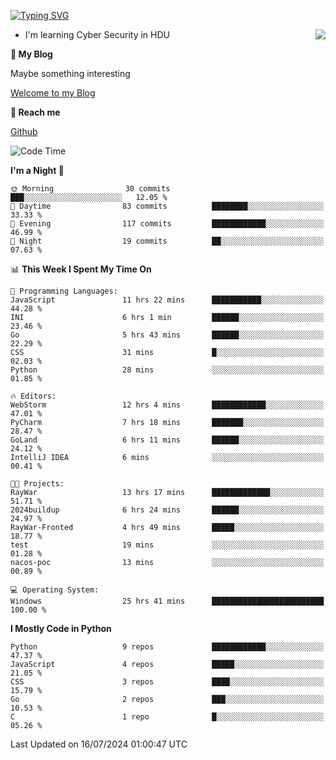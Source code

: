 [![Typing SVG](https://readme-typing-svg.herokuapp.com?font=Fira+Code&pause=1000&random=false&width=450&height=60&lines=Hello+%F0%9F%91%8B%F0%9F%8F%BB;I'm+JBNRZ)](https://git.io/typing-svg)

<a href="#">
  <img align="right" src="https://github-readme-stats.vercel.app/api?username=JBNRZ&show_icons=true&bg_color=15,f2f7fd,E0EAFC" />
</a>

- I'm learning Cyber Security in HDU

 **🌱 My Blog**

Maybe something interesting

[Welcome to my Blog](https://jbnrz.com.cn/)

 **💬 Reach me** 

[Github](https://github.com/JBNRZ)


<!--START_SECTION:waka-->
![Code Time](http://img.shields.io/badge/Code%20Time-598%20hrs%2044%20mins-blue)

**I'm a Night 🦉** 

```text
🌞 Morning                30 commits          ███░░░░░░░░░░░░░░░░░░░░░░   12.05 % 
🌆 Daytime                83 commits          ████████░░░░░░░░░░░░░░░░░   33.33 % 
🌃 Evening                117 commits         ████████████░░░░░░░░░░░░░   46.99 % 
🌙 Night                  19 commits          ██░░░░░░░░░░░░░░░░░░░░░░░   07.63 % 
```


📊 **This Week I Spent My Time On** 

```text
💬 Programming Languages: 
JavaScript               11 hrs 22 mins      ███████████░░░░░░░░░░░░░░   44.28 % 
INI                      6 hrs 1 min         ██████░░░░░░░░░░░░░░░░░░░   23.46 % 
Go                       5 hrs 43 mins       ██████░░░░░░░░░░░░░░░░░░░   22.29 % 
CSS                      31 mins             █░░░░░░░░░░░░░░░░░░░░░░░░   02.03 % 
Python                   28 mins             ░░░░░░░░░░░░░░░░░░░░░░░░░   01.85 % 

🔥 Editors: 
WebStorm                 12 hrs 4 mins       ████████████░░░░░░░░░░░░░   47.01 % 
PyCharm                  7 hrs 18 mins       ███████░░░░░░░░░░░░░░░░░░   28.47 % 
GoLand                   6 hrs 11 mins       ██████░░░░░░░░░░░░░░░░░░░   24.12 % 
IntelliJ IDEA            6 mins              ░░░░░░░░░░░░░░░░░░░░░░░░░   00.41 % 

🐱‍💻 Projects: 
RayWar                   13 hrs 17 mins      █████████████░░░░░░░░░░░░   51.71 % 
2024buildup              6 hrs 24 mins       ██████░░░░░░░░░░░░░░░░░░░   24.97 % 
RayWar-Fronted           4 hrs 49 mins       █████░░░░░░░░░░░░░░░░░░░░   18.77 % 
test                     19 mins             ░░░░░░░░░░░░░░░░░░░░░░░░░   01.28 % 
nacos-poc                13 mins             ░░░░░░░░░░░░░░░░░░░░░░░░░   00.89 % 

💻 Operating System: 
Windows                  25 hrs 41 mins      █████████████████████████   100.00 % 
```

**I Mostly Code in Python** 

```text
Python                   9 repos             ████████████░░░░░░░░░░░░░   47.37 % 
JavaScript               4 repos             █████░░░░░░░░░░░░░░░░░░░░   21.05 % 
CSS                      3 repos             ████░░░░░░░░░░░░░░░░░░░░░   15.79 % 
Go                       2 repos             ███░░░░░░░░░░░░░░░░░░░░░░   10.53 % 
C                        1 repo              █░░░░░░░░░░░░░░░░░░░░░░░░   05.26 % 
```




 Last Updated on 16/07/2024 01:00:47 UTC
<!--END_SECTION:waka-->
